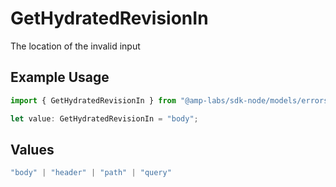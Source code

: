 # GetHydratedRevisionIn

The location of the invalid input

## Example Usage

```typescript
import { GetHydratedRevisionIn } from "@amp-labs/sdk-node/models/errors";

let value: GetHydratedRevisionIn = "body";
```

## Values

```typescript
"body" | "header" | "path" | "query"
```